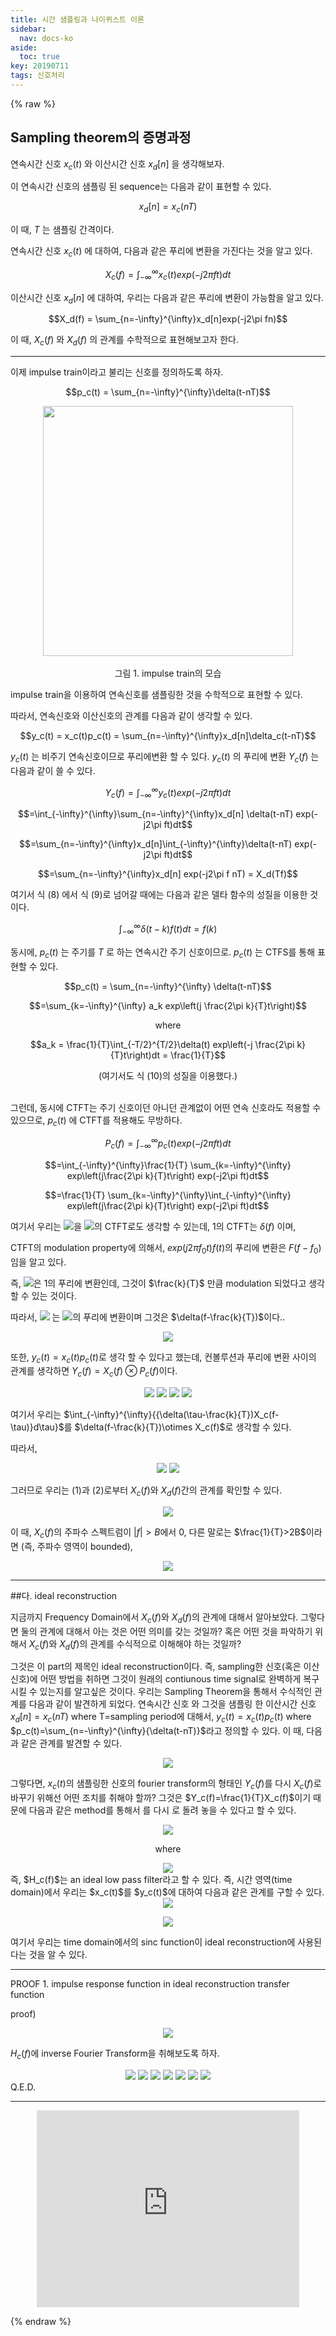 ```yaml
---
title: 시간 샘플링과 나이퀴스트 이론
sidebar:
  nav: docs-ko
aside:
  toc: true
key: 20190711
tags: 신호처리
---
```

{% raw %}

## Sampling theorem의 증명과정

연속시간 신호 $x_c(t)$ 와 이산시간 신호 $x_d[n]$ 을 생각해보자.

이 연속시간 신호의 샘플링 된 sequence는 다음과 같이 표현할 수 있다.

$$x_d[n]=x_c(nT)$$

이 때, $T$ 는 샘플링 간격이다.

연속시간 신호 $x_c(t)$ 에 대하여, 다음과 같은 푸리에 변환을 가진다는 것을 알고 있다.

$$X_c(f) = \int_{-\infty}^{\infty}x_c(t) exp(-j2\pi f t)dt$$

이산시간 신호 $x_d[n]$ 에 대하여, 우리는 다음과 같은 푸리에 변환이 가능함을 알고 있다.

$$X_d(f) = \sum_{n=-\infty}^{\infty}x_d[n]exp(-j2\pi fn)$$

이 때, $X_c(f)$ 와 $X_d(f)$ 의 관계를 수학적으로 표현해보고자 한다.

***

이제  impulse train이라고 불리는 신호를 정의하도록 하자.

$$p_c(t) = \sum_{n=-\infty}^{\infty}\delta(t-nT)$$

<p align = "center">

<img width = "400" src = "https://upload.wikimedia.org/wikipedia/commons/4/49/Dirac_comb.svg">
<br>
<br>
그림 1. impulse train의 모습

</p>

impulse train을 이용하여 연속신호를 샘플링한 것을 수학적으로 표현할 수 있다.

따라서, 연속신호와 이산신호의 관계를 다음과 같이 생각할 수 있다.

$$y_c(t) = x_c(t)p_c(t) = \sum_{n=-\infty}^{\infty}x_d[n]\delta_c(t-nT)$$

$y_c(t)$ 는 비주기 연속신호이므로 푸리에변환 할 수 있다. $y_c(t)$ 의 푸리에 변환 $Y_c(f)$ 는 다음과 같이 쓸 수 있다.

$$Y_c(f) = \int_{-\infty}^{\infty}y_c(t) exp(-j2\pi ft)dt $$

$$=\int_{-\infty}^{\infty}\sum_{n=-\infty}^{\infty}x_d[n] \delta(t-nT) exp(-j2\pi ft)dt$$

$$=\sum_{n=-\infty}^{\infty}x_d[n]\int_{-\infty}^{\infty}\delta(t-nT) exp(-j2\pi ft)dt$$

$$=\sum_{n=-\infty}^{\infty}x_d[n] exp(-j2\pi f nT) = X_d(Tf)$$

여기서 식 (8) 에서 식 (9)로 넘어갈 때에는 다음과 같은 델타 함수의 성질을 이용한 것이다.

$$\int_{-\infty}^{\infty}\delta(t-k)f(t) dt = f(k)$$

동시에, $p_c(t)$ 는 주기를 $T$ 로 하는 연속시간 주기 신호이므로. $p_c(t)$ 는 CTFS를 통해 표현할 수 있다.

$$p_c(t) = \sum_{n=-\infty}^{\infty} \delta(t-nT)$$

$$=\sum_{k=-\infty}^{\infty} a_k exp\left(j \frac{2\pi k}{T}t\right)$$

<center> where </center>

$$a_k = \frac{1}{T}\int_{-T/2}^{T/2}\delta(t) exp\left(-j \frac{2\pi k}{T}t\right)dt = \frac{1}{T}$$

<center>(여기서도 식 (10)의 성질을 이용했다.)</center>
<br>

그런데, 동시에 CTFT는 주기 신호이던 아니던 관계없이 어떤 연속 신호라도 적용할 수 있으므로, $p_c(t)$ 에 CTFT를 적용해도 무방하다.

$$P_c(f) = \int_{-\infty}^{\infty}p_c(t) exp(-j2\pi ft) dt $$

$$=\int_{-\infty}^{\infty}\frac{1}{T} \sum_{k=-\infty}^{\infty} exp\left(j\frac{2\pi k}{T}t\right) exp(-j2\pi ft)dt$$

$$=\frac{1}{T} \sum_{k=-\infty}^{\infty}\int_{-\infty}^{\infty} exp\left(j\frac{2\pi k}{T}t\right) exp(-j2\pi ft)dt$$


여기서 우리는 <img src="http://bit.ly/1PGkowW">을 <img src="http://bit.ly/1PGksN7">의 CTFT로도 생각할 수 있는데, 1의 CTFT는 $\delta(f)$ 이며,


CTFT의 modulation property에 의해서,
$exp(j2\pi f_0 t)f(t)$의 푸리에 변환은 $F(f-f_0)$임을 알고 있다.

즉, <img src="http://bit.ly/1PGkowW">은 1의 푸리에 변환인데, 그것이 $\frac{k}{T}$ 만큼 modulation 되었다고 생각할 수 있는 것이다.


따라서, <img src="http://bit.ly/1PGkowW"> 는 <img src="http://bit.ly/1PGksN7">의 푸리에 변환이며 그것은  $\delta(f-\frac{k}{T})$이다..


<center><img src="http://bit.ly/1PGkDIi"></center>


또한, $y_c(t)=x_c(t)p_c(t)$로 생각 할 수 있다고 했는데,
컨볼루션과 푸리에 변환 사이의 관계를 생각하면 $Y_c(f)=X_c(f)\otimes P_c(f)$이다.
<center>
<img src="http://bit.ly/1REMLS2">

<img src="http://bit.ly/1Nrho5y">

<img src="http://bit.ly/1REMNcw">

<img src="http://bit.ly/1Nrhr1q">
</center>

여기서 우리는 $\int_{-\infty}^{\infty}{{\delta(\tau-\frac{k}{T})X_c(f-\tau)}d\tau}$를 $\delta(f-\frac{k}{T})\otimes X_c(f)$로 생각할 수 있다.

따라서,

<center>

<img src="http://bit.ly/1NrhrhR">

<img src="http://bit.ly/1NrhoCK">

</center>

그러므로 우리는 (1)과 (2)로부터 $X_c(f)$와 $X_d(f)$간의 관계를 확인할 수 있다.
<center>
<img src="http://bit.ly/1NrhoTp">
</center>

이 때, $X_c(f)$의 주파수 스펙트럼이 $|f|>B$에서 0, 다른 말로는 $\frac{1}{T}>2B$이라면 (즉, 주파수 영역이 bounded),

<center>
<img src="http://bit.ly/1NrhrP4">
</center>

---


##다. ideal reconstruction

 지금까지 Frequency Domain에서 $X_c(f)$와 $X_d(f)$의 관계에 대해서 알아보았다. 그렇다면 둘의 관계에 대해서 아는 것은 어떤 의미를 갖는 것일까? 혹은 어떤 것을 파악하기 위해서 $X_c(f)$와 $X_d(f)$의 관계를 수식적으로 이해해야 하는 것일까?

 그것은 이 part의 제목인 ideal reconstruction이다. 즉, sampling한 신호(혹은 이산 신호)에 어떤 방법을 취하면 그것이 원래의 contiunous time signal로 완벽하게 복구 시킬 수 있는지를 알고싶은 것이다. 우리는 Sampling Theorem을 통해서 수식적인 관계를 다음과 같이 발견하게 되었다.
 연속시간 신호 와 그것을 샘플링 한 이산시간 신호 $x_d[n]=x_c(nT)$ where T=sampling period에 대해서, $y_c(t)=x_c(t)p_c(t)$ where $p_c(t)=\sum_{n=-\infty}^{\infty}{\delta(t-nT)}$라고 정의할 수 있다. 이 때, 다음과 같은 관계를 발견할 수 있다.

<center>
<img src="http://bit.ly/1Nrhs5A">
</center>

그렇다면, $x_c(t)$의 샘플링한 신호의 fourier transform의 형태인 $Y_c(f)$를 다시 $X_c(f)$로 바꾸기 위해선 어떤 조치를 취해야 할까? 그것은 $Y_c(f)=\frac{1}{T}X_c(f)$이기 때문에 다음과 같은 method를 통해서 를 다시 로 돌려 놓을 수 있다고 할 수 있다.     

<center>

<img src="http://bit.ly/1Nrhvyg">

where

<img src="http://bit.ly/1NrhsSU">

</center>
 즉, $H_c(f)$는 an ideal low pass filter라고 할 수 있다. 즉, 시간 영역(time domain)에서 우리는 $x_c(t)$를 $y_c(t)$에 대하여 다음과 같은 관계를 구할 수 있다.

<center><img src="http://bit.ly/1UhoKhE">

<img src="http://bit.ly/1SCtqB4"></center>
 여기서 우리는 time domain에서의 sinc function이 ideal reconstruction에 사용된다는 것을 알 수 있다.


---

PROOF 1.
impulse response function in ideal reconstruction transfer function


proof)

<center><img src="http://bit.ly/1Nria2F"></center>

$H_c(f)$에 inverse Fourier Transform을 취해보도록 하자.

<center>
<img src="http://bit.ly/1Uhp0NM">

<img src="http://bit.ly/1REObfo">

<img src="http://bit.ly/1REOcjk">

<img src="http://bit.ly/1NrieiO">

<img src="http://bit.ly/1REOd73">

<img src="http://bit.ly/1REOiYc">

<img src="http://bit.ly/1UhoZcJ">
</center>
Q.E.D.

---

<center><iframe width="420" height="315" src="https://www.youtube.com/embed/5wyYgy6LPyQ" frameborder="0" allowfullscreen></iframe></center>

{% endraw %}
